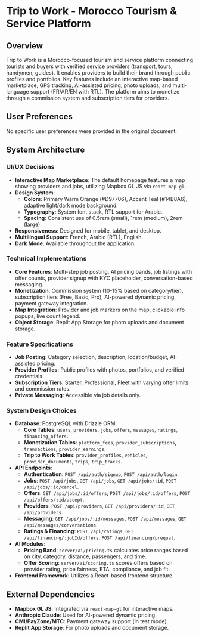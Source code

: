 # Trip to Work - Morocco Tourism & Service Platform

## Overview
Trip to Work is a Morocco-focused tourism and service platform connecting tourists and buyers with verified service providers (transport, tours, handymen, guides). It enables providers to build their brand through public profiles and portfolios. Key features include an interactive map-based marketplace, GPS tracking, AI-assisted pricing, photo uploads, and multi-language support (FR/AR/EN with RTL). The platform aims to monetize through a commission system and subscription tiers for providers.

## User Preferences
No specific user preferences were provided in the original document.

## System Architecture

### UI/UX Decisions
- **Interactive Map Marketplace**: The default homepage features a map showing providers and jobs, utilizing Mapbox GL JS via `react-map-gl`.
- **Design System**:
    - **Colors**: Primary Warm Orange (#D97706), Accent Teal (#14B8A6), adaptive light/dark mode background.
    - **Typography**: System font stack, RTL support for Arabic.
    - **Spacing**: Consistent use of 0.5rem (small), 1rem (medium), 2rem (large).
- **Responsiveness**: Designed for mobile, tablet, and desktop.
- **Multilingual Support**: French, Arabic (RTL), English.
- **Dark Mode**: Available throughout the application.

### Technical Implementations
- **Core Features**: Multi-step job posting, AI pricing bands, job listings with offer counts, provider signup with KYC placeholder, conversation-based messaging.
- **Monetization**: Commission system (10-15% based on category/tier), subscription tiers (Free, Basic, Pro), AI-powered dynamic pricing, payment gateway integration.
- **Map Integration**: Provider and job markers on the map, clickable info popups, live count legend.
- **Object Storage**: Replit App Storage for photo uploads and document storage.

### Feature Specifications
- **Job Posting**: Category selection, description, location/budget, AI-assisted pricing.
- **Provider Profiles**: Public profiles with photos, portfolios, and verified credentials.
- **Subscription Tiers**: Starter, Professional, Fleet with varying offer limits and commission rates.
- **Private Messaging**: Accessible via job details only.

### System Design Choices
- **Database**: PostgreSQL with Drizzle ORM.
    - **Core Tables**: `users`, `providers`, `jobs`, `offers`, `messages`, `ratings`, `financing_offers`.
    - **Monetization Tables**: `platform_fees`, `provider_subscriptions`, `transactions`, `provider_earnings`.
    - **Trip to Work Tables**: `provider_profiles`, `vehicles`, `provider_documents`, `trips`, `trip_tracks`.
- **API Endpoints**:
    - **Authentication**: `POST /api/auth/signup`, `POST /api/auth/login`.
    - **Jobs**: `POST /api/jobs`, `GET /api/jobs`, `GET /api/jobs/:id`, `POST /api/jobs/:id/cancel`.
    - **Offers**: `GET /api/jobs/:id/offers`, `POST /api/jobs/:id/offers`, `POST /api/offers/:id/accept`.
    - **Providers**: `POST /api/providers`, `GET /api/providers/:id`, `GET /api/providers`.
    - **Messaging**: `GET /api/jobs/:id/messages`, `POST /api/messages`, `GET /api/messages/conversations`.
    - **Ratings & Financing**: `POST /api/ratings`, `GET /api/financing/:jobId/offers`, `POST /api/financing/prequal`.
- **AI Modules**:
    - **Pricing Band**: `server/ai/pricing.ts` calculates price ranges based on city, category, distance, passengers, and time.
    - **Offer Scoring**: `server/ai/scoring.ts` scores offers based on provider rating, price fairness, ETA, compliance, and job fit.
- **Frontend Framework**: Utilizes a React-based frontend structure.

## External Dependencies
- **Mapbox GL JS**: Integrated via `react-map-gl` for interactive maps.
- **Anthropic Claude**: Used for AI-powered dynamic pricing.
- **CMI/PayZone/MTC**: Payment gateway support (in test mode).
- **Replit App Storage**: For photo uploads and document storage.